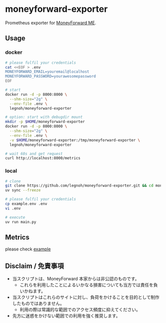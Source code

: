 moneyforward-exporter
====

Prometheus exporter for [MoneyForward ME](https://www.moneyforward.com/).

## Usage

### docker

```sh
# please fulfil your credentials
cat <<EOF > .env
MONEYFORWARD_EMAIL=youremail@localhost
MONEYFORWARD_PASSWORD=yourawesomepassword
EOF

# start
docker run -d -p 8000:8000 \
  --shm-size="2g" \
  --env-file .env \
  legnoh/moneyforward-exporter

# option: start with debugdir mount
mkdir -p $HOME/moneyforward-exporter
docker run -d -p 8000:8000 \
  --shm-size="2g" \
  --env-file .env \
  -v $HOME/moneyforward-exporter:/tmp/moneyforward-exporter \
  legnoh/moneyforward-exporter

# wait 60s and get request
curl http://localhost:8000/metrics
```

### local

```sh
# clone
git clone https://github.com/legnoh/moneyforward-exporter.git && cd moneyforward-exporter
uv sync --freeze

# please fulfil your credentials
cp example.env .env
vi .env

# execute
uv run main.py
```

## Metrics

please check [example](./example.prom)

## Disclaim / 免責事項

- 当スクリプトは、MoneyForward 本家からは非公認のものです。
  - これらを利用したことによるいかなる損害についても当方では責任を負いかねます。
- 当スクリプトはこれらのサイトに対し、負荷をかけることを目的として制作したものではありません。
  - 利用の際は常識的な範囲でのアクセス頻度に抑えてください。
- 先方に迷惑をかけない範囲での利用を強く推奨します。
